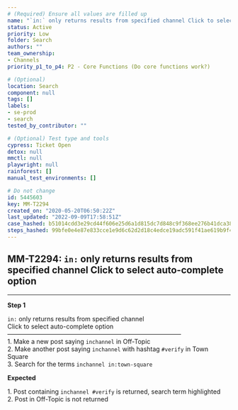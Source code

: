 ```yaml
---
# (Required) Ensure all values are filled up
name: "`in:` only returns results from specified channel Click to select auto-complete option"
status: Active
priority: Low
folder: Search
authors: ""
team_ownership:
- Channels
priority_p1_to_p4: P2 - Core Functions (Do core functions work?)

# (Optional)
location: Search
component: null
tags: []
labels:
- se-prod
- search
tested_by_contributor: ""

# (Optional) Test type and tools
cypress: Ticket Open
detox: null
mmctl: null
playwright: null
rainforest: []
manual_test_environments: []

# Do not change
id: 5445603
key: MM-T2294
created_on: "2020-05-20T06:50:22Z"
last_updated: "2022-09-09T17:58:51Z"
case_hashed: b51014cdd3e29cd44f606e25d6a1d815dc7d848c9f368ee276b41dca38610799e796202cd3c62b86e77cc3d6987c9b67
steps_hashed: 99bfe0e4e87e833cce1e9d6c62d2d18c4edce19adc591f41ae619b9f483f2dd224d187fd11ee241a14b901002fda87f2
---
```


<!-- (Auto-generated) Based on frontmatter's "key" and "name" -->

## MM-T2294: `in:` only returns results from specified channel Click to select auto-complete option

---

**Step 1**

`in:` only returns results from specified channel\
Click to select auto-complete option\
————————————————————————————\
1\. Make a new post saying `inchannel` in Off-Topic\
2\. Make another post saying `inchannel` with hashtag `#verify` in Town Square\
3\. Search for the terms `inchannel in:town-square`

**Expected**

1\. Post containing `inchannel #verify` is returned, search term highlighted\
2\. Post in Off-Topic is not returned
